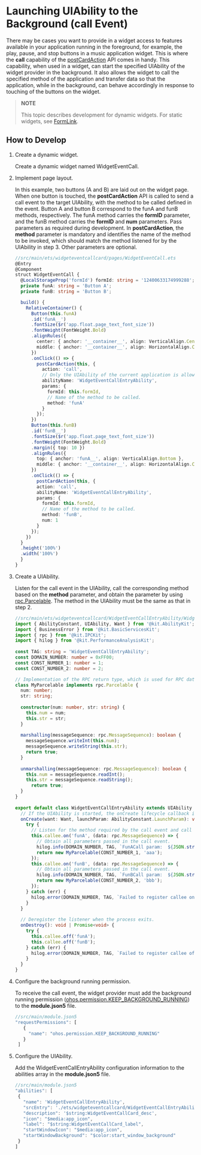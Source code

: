 # Launching UIAbility to the Background (call Event)


There may be cases you want to provide in a widget access to features available in your application running in the foreground, for example, the play, pause, and stop buttons in a music application widget. This is where the **call** capability of the [postCardAction](../reference/apis-arkui/js-apis-postCardAction.md#postcardaction) API comes in handy. This capability, when used in a widget, can start the specified UIAbility of the widget provider in the background. It also allows the widget to call the specified method of the application and transfer data so that the application, while in the background, can behave accordingly in response to touching of the buttons on the widget.

> **NOTE**
>
> This topic describes development for dynamic widgets. For static widgets, see [FormLink](../reference/apis-arkui/arkui-ts/ts-container-formlink.md).

## How to Develop
1. Create a dynamic widget.

    Create a dynamic widget named WidgetEventCall.

2. Implement page layout.

    In this example, two buttons (A and B) are laid out on the widget page. When one button is touched, the **postCardAction** API is called to send a call event to the target UIAbility, with the method to be called defined in the event. Button A and button B correspond to the funA and funB methods, respectively. The funA method carries the **formID** parameter, and the funB method carries the **formID** and **num** parameters. Pass parameters as required during development. In **postCardAction**, the **method** parameter is mandatory and identifies the name of the method to be invoked, which should match the method listened for by the UIAbility in step 3. Other parameters are optional.
    ```ts
    //src/main/ets/widgeteventcallcard/pages/WidgetEventCall.ets
    @Entry
    @Component
    struct WidgetEventCall {
      @LocalStorageProp('formId') formId: string = '12400633174999288';
      private funA: string = 'Button A';
      private funB: string = 'Button B';

      build() {
        RelativeContainer() {
          Button(this.funA)
          .id('funA__')
          .fontSize($r('app.float.page_text_font_size'))
          .fontWeight(FontWeight.Bold)
          .alignRules({
            center: { anchor: '__container__', align: VerticalAlign.Center },
            middle: { anchor: '__container__', align: HorizontalAlign.Center }
          })
          .onClick(() => {
            postCardAction(this, {
              action: 'call',
              // Only the UIAbility of the current application is allowed. The ability name must be the same as that defined in module.json5.
              abilityName: 'WidgetEventCallEntryAbility',
              params: {
                formId: this.formId,
                // Name of the method to be called.
                method: 'funA'
              }
            });
          })
          Button(this.funB)
          .id('funB__')
          .fontSize($r('app.float.page_text_font_size'))
          .fontWeight(FontWeight.Bold)
          .margin({ top: 10 })
          .alignRules({
            top: { anchor: 'funA__', align: VerticalAlign.Bottom },
            middle: { anchor: '__container__', align: HorizontalAlign.Center }
          })
          .onClick(() => {
            postCardAction(this, {
            action: 'call',
            abilityName: 'WidgetEventCallEntryAbility',
            params: {
              formId: this.formId,
              // Name of the method to be called.
              method: 'funB',
              num: 1
            }
          });
        })
      }
      .height('100%')
      .width('100%')
      }
    }
    ```
3. Create a UIAbility.
    
    Listen for the call event in the UIAbility, call the corresponding method based on the **method** parameter, and obtain the parameter by using [rpc.Parcelable](../reference/apis-ipc-kit/js-apis-rpc.md#parcelable9). The method in the UIAbility must be the same as that in step 2.
    ```ts
    //src/main/ets/widgeteventcallcard/WidgetEventCallEntryAbility/WidgetEventCallEntryAbility.ets
    import { AbilityConstant, UIAbility, Want } from '@kit.AbilityKit';
    import { BusinessError } from '@kit.BasicServicesKit';
    import { rpc } from '@kit.IPCKit';
    import { hilog } from '@kit.PerformanceAnalysisKit';
      
    const TAG: string = 'WidgetEventCallEntryAbility';
    const DOMAIN_NUMBER: number = 0xFF00;
    const CONST_NUMBER_1: number = 1;
    const CONST_NUMBER_2: number = 2;
    
    // Implementation of the RPC return type, which is used for RPC data serialization and deserialization.
    class MyParcelable implements rpc.Parcelable {
      num: number;
      str: string;
      
      constructor(num: number, str: string) {
        this.num = num;
        this.str = str;
      }
      
      marshalling(messageSequence: rpc.MessageSequence): boolean {
        messageSequence.writeInt(this.num);
        messageSequence.writeString(this.str);
        return true;
      }
      
      unmarshalling(messageSequence: rpc.MessageSequence): boolean {
        this.num = messageSequence.readInt();
        this.str = messageSequence.readString();
          return true;
      }
    }
      
    export default class WidgetEventCallEntryAbility extends UIAbility {
      // If the UIAbility is started, the onCreate lifecycle callback is triggered after the call event is received.
      onCreate(want: Want, launchParam: AbilityConstant.LaunchParam): void {
        try {
          // Listen for the method required by the call event and call the method.
          this.callee.on('funA', (data: rpc.MessageSequence) => {
            // Obtain all parameters passed in the call event.
            hilog.info(DOMAIN_NUMBER, TAG, `FunACall param:  ${JSON.stringify(data.readString())}`);
            return new MyParcelable(CONST_NUMBER_1, 'aaa');
          });
          this.callee.on('funB', (data: rpc.MessageSequence) => {
            // Obtain all parameters passed in the call event.
            hilog.info(DOMAIN_NUMBER, TAG, `FunBCall param:  ${JSON.stringify(data.readString())}`);
            return new MyParcelable(CONST_NUMBER_2, 'bbb');
          });
        } catch (err) {
          hilog.error(DOMAIN_NUMBER, TAG, `Failed to register callee on. Cause: ${JSON.stringify(err as BusinessError)}`);
        }
      }
      
      // Deregister the listener when the process exits.
      onDestroy(): void | Promise<void> {
        try {
          this.callee.off('funA');
          this.callee.off('funB');
        } catch (err) {
          hilog.error(DOMAIN_NUMBER, TAG, `Failed to register callee off. Cause: ${JSON.stringify(err as BusinessError)}`);
        }
      }
    }
    ```
4. Configure the background running permission.

    To receive the call event, the widget provider must add the background running permission ([ohos.permission.KEEP_BACKGROUND_RUNNING](../security/AccessToken/permissions-for-all.md#ohospermissionkeep_background_running)) to the **module.json5** file.
    ```ts
    //src/main/module.json5
    "requestPermissions": [
       {
         "name": "ohos.permission.KEEP_BACKGROUND_RUNNING"
       }
     ]
    ```
5. Configure the UIAbility.

    Add the WidgetEventCallEntryAbility configuration information to the abilities array in the **module.json5** file.
    ```ts
    //src/main/module.json5
   "abilities": [
     {
       "name": 'WidgetEventCallEntryAbility',
       "srcEntry": './ets/widgeteventcallcard/WidgetEventCallEntryAbility/WidgetEventCallEntryAbility.ets',
       "description": '$string:WidgetEventCallCard_desc',
       "icon": "$media:app_icon",
       "label": "$string:WidgetEventCallCard_label",
       "startWindowIcon": "$media:app_icon",
       "startWindowBackground": "$color:start_window_background"
     }
   ]
    ```
